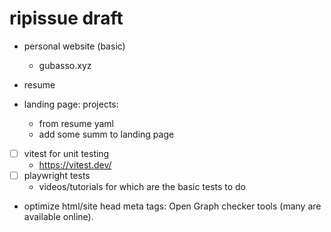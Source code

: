 # ripissue draft

- personal website (basic)
  - gubasso.xyz

- resume
- landing page: projects:
  - from resume yaml
  - add some summ to landing page

- [ ] vitest for unit testing
  - https://vitest.dev/
- [ ] playwright tests
  - videos/tutorials for which are the basic tests to do

- optimize html/site head meta tags: Open Graph checker tools (many are available online).
